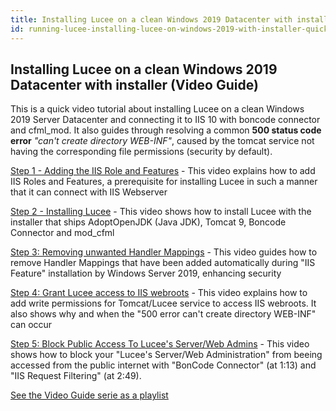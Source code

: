 ```yaml
---
title: Installing Lucee on a clean Windows 2019 Datacenter with installer
id: running-lucee-installing-lucee-on-windows-2019-with-installer-quick-video-guide
---
```


## Installing Lucee on a clean Windows 2019 Datacenter with installer (Video Guide)

This is a quick video tutorial about installing Lucee on a clean Windows 2019 Server Datacenter and connecting it to IIS 10 with boncode connector and cfml_mod. It also guides through resolving a common **500 status code error** *"can't create directory WEB-INF"*, caused by the tomcat service not having the corresponding file permissions (security by default).


[Step 1 - Adding the IIS Role and Features](https://youtu.be/kTilVJgN1_o) - This video explains how to add IIS Roles and Features, a prerequisite for installing Lucee in such a manner that it can connect with IIS Webserver 


[Step 2 - Installing Lucee](https://youtu.be/PyTEMywl2fk) - This video shows how to install Lucee with the installer that ships AdoptOpenJDK (Java JDK), Tomcat 9, Boncode Connector and mod_cfml


[Step 3: Removing unwanted Handler Mappings](https://youtu.be/Y4zSlRMbqnk) - This video guides how to remove Handler Mappings that have been added automatically during "IIS Feature" installation by Windows Server 2019, enhancing security 


 [Step 4: Grant Lucee access to IIS webroots](https://youtu.be/08mf_g6ci5A) - This video explains how to add write permissions for Tomcat/Lucee service to access IIS webroots. It also shows why and when the "500 error can't create directory WEB-INF" can occur


[Step 5: Block Public Access To Lucee's Server/Web Admins](https://youtu.be/wt4Y6uAPbc0) - This video shows how to block your "Lucee's Server/Web Administration" from beeing accessed from the public internet with "BonCode Connector" (at 1:13) and "IIS Request Filtering" (at 2:49).

[See the Video Guide serie as a playlist](https://www.youtube.com/playlist?list=PLk5a6z4LgytUZw9gJX0n7QGt8__GLBAnf)
